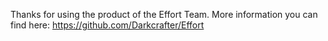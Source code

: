 Thanks for using the product of the Effort Team. More information you can find here: https://github.com/Darkcrafter/Effort
